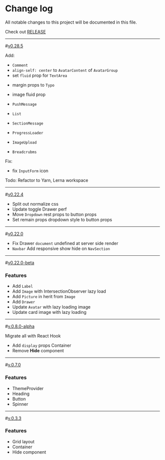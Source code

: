 # Change log

All notable changes to this project will be documented in this file.

Check out [RELEASE](https://github.com/we-mak/w-design/releases)

---

<a name="0.28.5"></a>#[v0.28.5]()

Add:

- `Comment`
- `align-self: center` to `AvatarContent` of `AvatarGroup`
- set `fluid` prop for `TextArea`

* margin props to `Typo`
* image fluid prop

* `PushMessage`
* `List`
* `SectionMessage`
* `ProgressLoader`
* `ImageUpload`
* `Breadcrubms`

Fix:

- fix `InputForm` icon

Todo: Refactor to Yarn, Lerna workspace

---

<a name="0.22.4"></a>#[v0.22.4]()

- Split out normalize css
- Update toggle Drawer perf
- Move `Dropdown` rest props to button props
- Set remain props dropdown style to button props

---

<a name="0.22.0"></a>#[v0.22.0]()

- Fix Drawer `document` undefined at server side render
- `Navbar` Add responsive show hide on `NavSection`

---

<a name="0.22.0-beta"></a>#[v0.22.0-beta]()

### Features

- Add `Label`
- Add `Image` with IntersectionObserver lazy load
- Add `Picture` in herit from `Image`
- Add `Drawer`
- Update `Avatar` with lazy loading image
- Update card image with lazy loading

---

<a name="0.8.0-alpha"></a>#[v.0.8.0-alpha]()

Migrate all with React Hook

- Add `display` props Container
- Remove **Hide** component

---

<a name="0.7.0"></a>#[v.0.7.0]()

### Features

- ThemeProvider
- Heading
- Button
- Spinner

---

<a name="0.3.3"></a> #[v.0.3.3](https://github.com/we-mak/w-design/compare/hotfix/0.3.2...master)

### Features

- Grid layout
- Container
- Hide component
